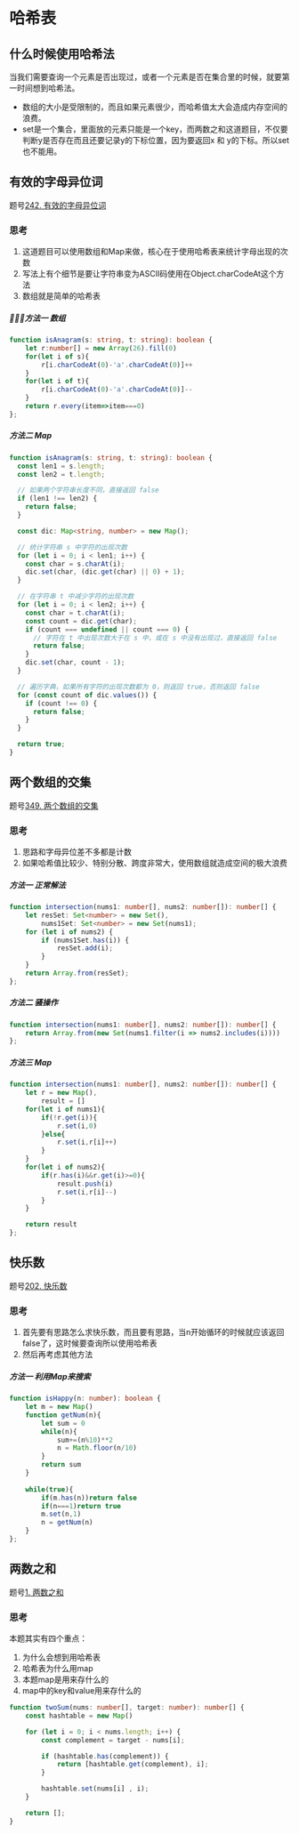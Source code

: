 # 哈希表

## 什么时候使用哈希法

当我们需要查询一个元素是否出现过，或者一个元素是否在集合里的时候，就要第一时间想到哈希法。

- 数组的大小是受限制的，而且如果元素很少，而哈希值太大会造成内存空间的浪费。
- set是一个集合，里面放的元素只能是一个key，而两数之和这道题目，不仅要判断y是否存在而且还要记录y的下标位置，因为要返回x 和 y的下标。所以set 也不能用。

## 有效的字母异位词

题号[242. 有效的字母异位词](https://leetcode.cn/problems/valid-anagram/)

### 思考

1. 这道题目可以使用数组和Map来做，核心在于使用哈希表来统计字母出现的次数
2. 写法上有个细节是要让字符串变为ASCII码使用在Object.charCodeAt这个方法
3. 数组就是简单的哈希表

##### 方法一 数组

```ts
function isAnagram(s: string, t: string): boolean {
    let r:number[] = new Array(26).fill(0)
    for(let i of s){
        r[i.charCodeAt(0)-'a'.charCodeAt(0)]++
    }
    for(let i of t){
        r[i.charCodeAt(0)-'a'.charCodeAt(0)]--
    }
    return r.every(item=>item===0)
};
```

##### 方法二 Map

```ts
function isAnagram(s: string, t: string): boolean {
  const len1 = s.length;
  const len2 = t.length;

  // 如果两个字符串长度不同，直接返回 false
  if (len1 !== len2) {
    return false;
  }

  const dic: Map<string, number> = new Map();

  // 统计字符串 s 中字符的出现次数
  for (let i = 0; i < len1; i++) {
    const char = s.charAt(i);
    dic.set(char, (dic.get(char) || 0) + 1);
  }

  // 在字符串 t 中减少字符的出现次数
  for (let i = 0; i < len2; i++) {
    const char = t.charAt(i);
    const count = dic.get(char);
    if (count === undefined || count === 0) {
      // 字符在 t 中出现次数大于在 s 中，或在 s 中没有出现过，直接返回 false
      return false;
    }
    dic.set(char, count - 1);
  }

  // 遍历字典，如果所有字符的出现次数都为 0，则返回 true，否则返回 false
  for (const count of dic.values()) {
    if (count !== 0) {
      return false;
    }
  }

  return true;
}

```

## 两个数组的交集

题号[349. 两个数组的交集](https://leetcode.cn/problems/intersection-of-two-arrays/)

### 思考

1. 思路和字母异位差不多都是计数
2. 如果哈希值比较少、特别分散、跨度非常大，使用数组就造成空间的极大浪费

##### 方法一 正常解法

```ts
function intersection(nums1: number[], nums2: number[]): number[] {
    let resSet: Set<number> = new Set(),
        nums1Set: Set<number> = new Set(nums1);
    for (let i of nums2) {
        if (nums1Set.has(i)) {
            resSet.add(i);
        }
    }
    return Array.from(resSet);
};
```

##### 方法二 骚操作

```ts
function intersection(nums1: number[], nums2: number[]): number[] {
    return Array.from(new Set(nums1.filter(i => nums2.includes(i))))
};
```

##### 方法三 Map

```ts
function intersection(nums1: number[], nums2: number[]): number[] {
    let r = new Map(),
        result = []
    for(let i of nums1){
        if(!r.get(i)){
            r.set(i,0)
        }else{
            r.set(i,r[i]++)
        }
    }
    for(let i of nums2){
        if(r.has(i)&&r.get(i)>=0){
            result.push(i)
            r.set(i,r[i]--)
        }
    }

    return result
};
```

## 快乐数

题号[202. 快乐数](https://leetcode.cn/problems/happy-number/)

### 思考

1. 首先要有思路怎么求快乐数，而且要有思路，当n开始循环的时候就应该返回false了，这时候要查询所以使用哈希表
2. 然后再考虑其他方法

##### 方法一 利用Map来搜索

```ts
function isHappy(n: number): boolean {
    let m = new Map()
    function getNum(n){
        let sum = 0
        while(n){
            sum+=(n%10)**2
            n = Math.floor(n/10)
        }
        return sum
    }
    
    while(true){
        if(m.has(n))return false
        if(n===1)return true
        m.set(n,1)
        n = getNum(n)
    }
};
```

## 两数之和

题号[1. 两数之和](https://leetcode.cn/problems/two-sum/)

### 思考

本题其实有四个重点：

1. 为什么会想到用哈希表
2. 哈希表为什么用map
3. 本题map是用来存什么的
4. map中的key和value用来存什么的

```ts
function twoSum(nums: number[], target: number): number[] {
    const hashtable = new Map()

    for (let i = 0; i < nums.length; i++) {
        const complement = target - nums[i];

        if (hashtable.has(complement)) {
            return [hashtable.get(complement), i];
        }

        hashtable.set(nums[i] , i);
    }

    return [];
}
```


